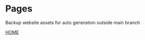 # Pages

Backup website assets for auto generation outside main branch

<a href="http://mitchellstride.com/">HOME</a>
